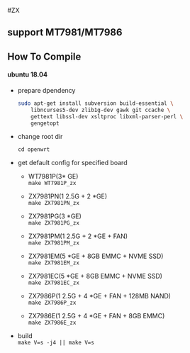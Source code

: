 #ZX
## support MT7981/MT7986

## How To Compile
#### ubuntu 18.04
+ prepare dpendency

  ````sh
  sudo apt-get install subversion build-essential \
      libncurses5-dev zlib1g-dev gawk git ccache \
      gettext libssl-dev xsltproc libxml-parser-perl \
      gengetopt
  ````
+ change root dir

  ````
  cd openwrt
  ````

+ get default config for specified board
  * WT7981P(3* GE)<br>
  	`make WT7981P_zx`

  * ZX7981PN(1 2.5G + 2 *GE)<br>
    `make ZX7981PN_zx`

  * ZX7981PG(3 *GE)<br>
    `make ZX7981PG_zx`

  * ZX7981PM(1 2.5G + 2 *GE + FAN)<br>
    `make ZX7981PM_zx`

  * ZX7981EM(5 *GE + 8GB EMMC + NVME SSD)<br>
    `make ZX7981EM_zx`

  * ZX7981EC(5 *GE + 8GB EMMC + NVME SSD)<br>
    `make ZX7981EC_zx`

  * ZX7986P(1 2.5G + 4 *GE + FAN + 128MB NAND)<br>
    `make ZX7986P_zx`

  * ZX7986E(1 2.5G + 4 *GE + FAN + 8GB EMMC)<br>
    `make ZX7986E_zx`

+ build<br>
  `make V=s -j4 || make V=s`



